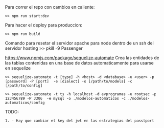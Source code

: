 Para correr el repo con cambios en caliente:

    >> npm run start:dev

Para hacer el deploy para produccion:

    >> npm run build

Comando para resetar el servidor apache para node dentro de un ssh del servidor hosting
    >> pkill -9 Passenger

https://www.npmjs.com/package/sequelize-automate
Crea las entidades de las tablas contenidas en una base de datos automaticamente para usarse en sequelize

    >> sequelize-automate -t [type] -h <host> -d <database> -u <user> -p [password] -P [port]  -e [dialect] -o [/path/to/models] -c [/path/to/config]

    >> sequelize-automate -t ts -h localhost -d evprogramas -u rootsec -p 123456789 -P 3306  -e mysql -o ./modelos-automaticos -c ./modelos-automaticos/config

TODO:

    1. - Hay que cambiar el key del jwt en las estrategias del passtport